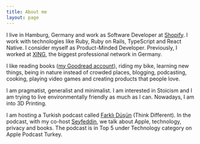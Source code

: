 ```yaml
---
title: About me
layout: page
---
```


I live in Hamburg, Germany and work as Software Developer at [Shopify](http://shopify.com). I work with technologies like Ruby, Ruby on Rails, TypeScript and React Native. I consider myself as Product-Minded Developer. Previously, I worked at [XING](http://xing.com), the biggest professional network in Germany.

I like reading books ([my Goodread account](https://www.goodreads.com/user/show/38416033-mert)), riding my bike, learning new things, being in nature instead of crowded places, blogging, podcasting, cooking, playing video games and creating products that people love.

I am pragmatist, generalist and minimalist. I am interested in Stoicism and I am trying to live environmentally friendly as much as I can. Nowadays, I am into 3D Printing.

I am hosting a Turkish podcast called [Farklı Düşün](https://podcasts.apple.com/tr/podcast/id1572640234) (Think Different). In the podcast, with my co-host [Seyfeddin](https://seyfedd.in), we talk about Apple, technology, privacy and books. The podcast is in Top 5 under Technology category on Apple Podcast Turkey.
